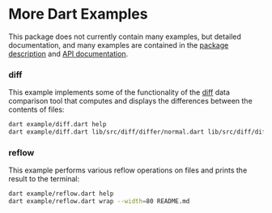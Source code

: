 More Dart Examples
==================

This package does not currently contain many examples, but detailed documentation, and many examples are contained in the [package description](https://pub.dev/packages/more) and [API documentation](https://pub.dev/documentation/more/latest/).

### diff

This example implements some of the functionality of the [diff](https://en.wikipedia.org/wiki/Diff) data comparison tool that computes and displays the differences between the contents of files:

```bash
dart example/diff.dart help
dart example/diff.dart lib/src/diff/differ/normal.dart lib/src/diff/differ/unified.dart
```

### reflow

This example performs various reflow operations on files and prints the result to the terminal:

```bash
dart example/reflow.dart help
dart example/reflow.dart wrap --width=80 README.md
```
